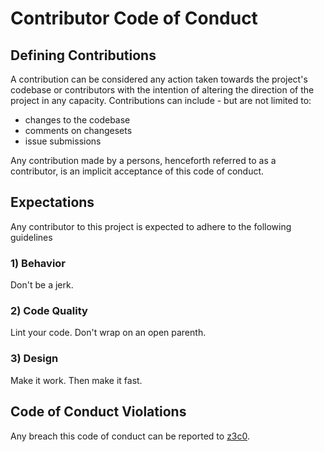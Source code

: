 # Contributor Code of Conduct

## Defining Contributions

A contribution can be considered any action taken towards the project's 
codebase or contributors with the intention of altering the direction of the 
project in any capacity. Contributions can include - but are not limited to:

- changes to the codebase
- comments on changesets
- issue submissions

Any contribution made by a persons, henceforth referred to as a contributor,
is an implicit acceptance of this code of conduct.

## Expectations

Any contributor to this project is expected to adhere to the following guidelines

### 1) Behavior

Don't be a jerk.

### 2) Code Quality

Lint your code. Don't wrap on an open parenth.

### 3) Design

Make it work. Then make it fast.

## Code of Conduct Violations

Any breach this code of conduct can be reported to 
[z3c0](mailto:z3c0@21337.tech).


